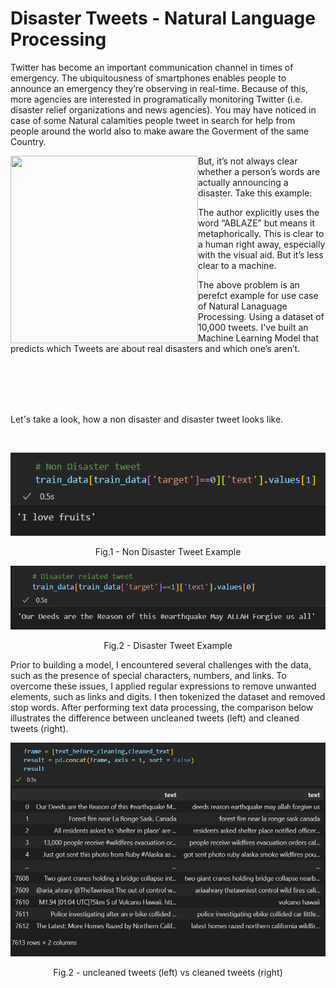 # Disaster Tweets - Natural Language Processing

Twitter has become an important communication channel in times of emergency.
The ubiquitousness of smartphones enables people to announce an emergency they’re observing in real-time. Because of this, more agencies are interested in programatically monitoring Twitter (i.e. disaster relief organizations and news agencies). You may have noticed in case of some Natural calamities people tweet in search for help from people around the world also to make aware the Goverment of the same Country.

<a href="url"><img src="https://storage.googleapis.com/kaggle-media/competitions/tweet_screenshot.png" align="left" height="300" width="300" ></a>

But, it’s not always clear whether a person’s words are actually announcing a disaster. Take this example:

The author explicitly uses the word “ABLAZE” but means it metaphorically. This is clear to a human right away, especially with the visual aid. But it’s less clear to a machine.

The above problem is an perefct example for use case of Natural Lanaguage Processing. Using a dataset of 10,000 tweets. I've built an Machine Learning Model that predicts which Tweets are about real disasters and which one’s aren’t.

<br>
<br>
<br>
<br>


Let's take a look, how a non disaster and disaster tweet looks like.

<br>

<p align = "center">
<img src = "https://github.com/payush624/Disaster-Tweets---Natural-Language-Processing/blob/cae8a8bed6bdef968410378830b33e5e748ff53c/non%20disaster%20tweet%20example.png">
</p>
<p align = "center">
Fig.1 - Non Disaster Tweet Example
</p>


<p align = "center">
<img src = https://github.com/payush624/Disaster-Tweets---Natural-Language-Processing/blob/feb5feb19c875972193fb1b8530ee7f2a7e02718/disaster%20related%20tweet%20example.png>
</p>
<p align = "center">
Fig.2 - Disaster Tweet Example
</p>

Prior to building a model, I encountered several challenges with the data, such as the presence of special characters, numbers, and links. To overcome these issues, I applied regular expressions to remove unwanted elements, such as links and digits. I then tokenized the dataset and removed stop words. After performing text data processing, the comparison below illustrates the difference between uncleaned tweets (left) and cleaned tweets (right).

<p align = "center">
<img src = "https://github.com/payush624/Disaster-Tweets---Natural-Language-Processing/blob/21e69dc2750f2e21fa96e73c33c1ea613dd0febd/cleaned%20vs%20uncleaned.png">
</p>
<p align = "center">
Fig.2 - uncleaned tweets (left) vs cleaned tweets (right)
</p>

